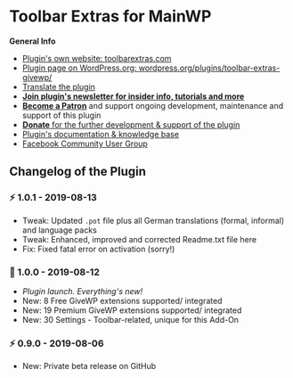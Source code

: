 # Toolbar Extras for MainWP

**General Info**

* [Plugin's own website: toolbarextras.com](https://toolbarextras.com/)
* [Plugin page on WordPress.org: wordpress.org/plugins/toolbar-extras-givewp/](https://wordpress.org/plugins/toolbar-extras-givewp/)
* [Translate the plugin](https://translate.wordpress.org/projects/wp-plugins/toolbar-extras-givewp)
* [**Join plugin's newsletter for insider info, tutorials and more**](https://eepurl.com/gbAUUn)
* [**Become a Patron**](https://www.patreon.com/deckerweb) and support ongoing development, maintenance and support of this plugin
* [**Donate** for the further development & support of the plugin](https://www.paypal.me/deckerweb)
* [Plugin's documentation & knowledge base](https://toolbarextras.com/docs-category/givewp-addon/)
* [Facebook Community User Group](https://www.facebook.com/groups/ToolbarExtras/)

## Changelog of the Plugin

### ⚡ 1.0.1 - 2019-08-13

* Tweak: Updated `.pot` file plus all German translations (formal, informal) and language packs
* Tweak: Enhanced, improved and corrected Readme.txt file here
* Fix: Fixed fatal error on activation (sorry!)


### 🎉 1.0.0 - 2019-08-12

* *Plugin launch. Everything's new!*
* New: 8 Free GiveWP extensions supported/ integrated
* New: 19 Premium GiveWP extensions supported/ integrated
* New: 30 Settings - Toolbar-related, unique for this Add-On


### ⚡ 0.9.0 - 2019-08-06

* New: Private beta release on GitHub

